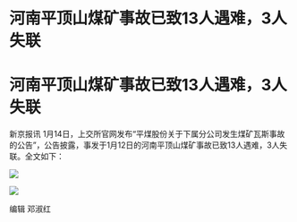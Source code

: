 # 河南平顶山煤矿事故已致13人遇难，3人失联

# 河南平顶山煤矿事故已致13人遇难，3人失联

新京报讯
1月14日，上交所官网发布“平煤股份关于下属分公司发生煤矿瓦斯事故的公告”，公告披露，事发于1月12日的河南平顶山煤矿事故已致13人遇难，3人失联。全文如下：

![](https://inews.gtimg.com/om_bt/Ov8XnH2NfnuEqSrZ8cxTXlFSt8ypKAM6rbBfQO4v2_JuEAA/1000)

![](https://inews.gtimg.com/om_bt/OMPwaF-l9lgoB5-vsOpHpWWkSJoYYFP7MNwOrFcmALXDwAA/1000)

编辑 邓淑红

